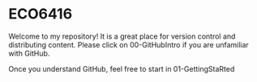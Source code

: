 # ECO6416
Welcome to my repository! It is a great place for version control and distributing content. Please click on 00-GitHubIntro if you are unfamiliar with GitHub. 

Once you understand GitHub, feel free to start in 01-GettingStaRted
